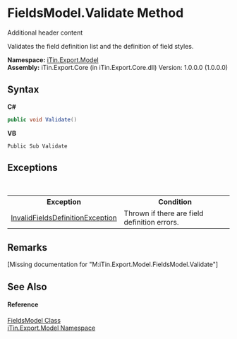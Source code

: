 # FieldsModel.Validate Method 
Additional header content 

Validates the field definition list and the definition of field styles.

**Namespace:**&nbsp;<a href="N_iTin_Export_Model">iTin.Export.Model</a><br />**Assembly:**&nbsp;iTin.Export.Core (in iTin.Export.Core.dll) Version: 1.0.0.0 (1.0.0.0)

## Syntax

**C#**<br />
``` C#
public void Validate()
```

**VB**<br />
``` VB
Public Sub Validate
```


## Exceptions
&nbsp;<table><tr><th>Exception</th><th>Condition</th></tr><tr><td><a href="T_iTin_Export_Model_InvalidFieldsDefinitionException">InvalidFieldsDefinitionException</a></td><td>Thrown if there are field definition errors.</td></tr></table>

## Remarks
\[Missing <remarks> documentation for "M:iTin.Export.Model.FieldsModel.Validate"\]

## See Also


#### Reference
<a href="T_iTin_Export_Model_FieldsModel">FieldsModel Class</a><br /><a href="N_iTin_Export_Model">iTin.Export.Model Namespace</a><br />